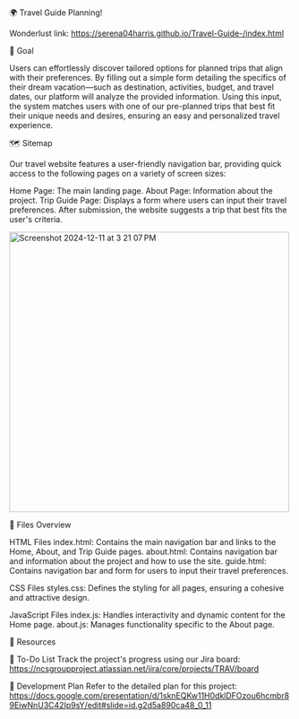 🌍 Travel Guide Planning!

Wonderlust link: https://serena04harris.github.io/Travel-Guide-/index.html

🎯 Goal

Users can effortlessly discover tailored options for planned trips that align with their preferences. By filling out a simple form detailing the specifics of their dream vacation—such as destination, activities, budget, and travel dates, our platform will analyze the provided information. Using this input, the system matches users with one of our pre-planned trips that best fit their unique needs and desires, ensuring an easy and personalized travel experience.

🗺️ Sitemap

Our travel website features a user-friendly navigation bar, providing quick access to the following pages on a variety of screen sizes:

Home Page: The main landing page.
About Page: Information about the project.
Trip Guide Page: Displays a form where users can input their travel preferences. After submission, the website suggests a trip that best fits the user's criteria.


<img width="500" alt="Screenshot 2024-12-11 at 3 21 07 PM" src="https://github.com/user-attachments/assets/badd7889-bf88-4539-9cfe-df7ad04ea549" />


📂 Files Overview

HTML Files
index.html: Contains the main navigation bar and links to the Home, About, and Trip Guide pages.
about.html: Contains navigation bar and information about the project and how to use the site.
guide.html: Contains navigation bar and form for users to input their travel preferences.

CSS Files
styles.css: Defines the styling for all pages, ensuring a cohesive and attractive design.

JavaScript Files
index.js: Handles interactivity and dynamic content for the Home page.
about.js: Manages functionality specific to the About page.

📌 Resources

📝 To-Do List
Track the project's progress using our Jira board: https://ncsgroupproject.atlassian.net/jira/core/projects/TRAV/board

📖 Development Plan
Refer to the detailed plan for this project: https://docs.google.com/presentation/d/1sknEQKw11H0dklDFOzou6hcmbr89EiwNnU3C42Ip9sY/edit#slide=id.g2d5a890ca48_0_11
